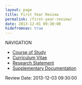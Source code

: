 ```yaml
---
layout: page
title: First Year Review
permalink: /first-year-review/
date: 2013-12-01 09:30:00
hidefromnav: true
---
```


NAVIGATION

 * [Course of Study]({{site.url}}/first-year-review/course-of-study/)
 * [Curriculum Vitae]({{site.url}}/first-year-review/curriculum-vitae/)
 * [Research Statement]({{site.url}}/first-year-review/research-statement/)
 * [Supplementary Documentation]({{site.url}}/first-year-review/supplementary-documentation/)
 
Review Date: 2013-12-03 09:30:00